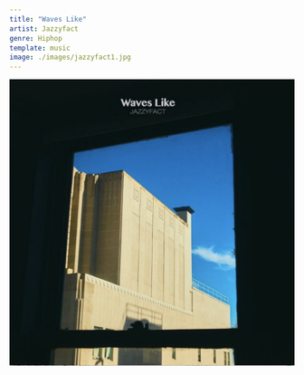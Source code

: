 ```yaml
---
title: "Waves Like"
artist: Jazzyfact
genre: Hiphop
template: music
image: ./images/jazzyfact1.jpg
---
```


![image](./images/jazzyfact1.jpg)
